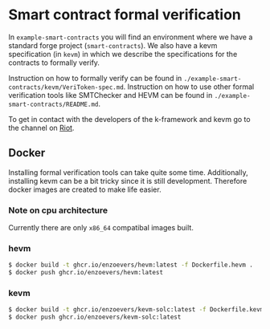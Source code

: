 # Smart contract formal verification

In `example-smart-contracts` you will find an environment where we have a standard forge project (`smart-contracts`). We also have a kevm specification (in `kevm`) in which we describe the specifications for the contracts to formally verify.

Instruction on how to formally verify can be found in `./example-smart-contracts/kevm/VeriToken-spec.md`.
Instruction on how to use other formal verification tools like SMTChecker and HEVM can be found in `./example-smart-contracts/README.md`.

To get in contact with the developers of the k-framework and kevm go to the channel on [Riot](https://riot.im/app/#/room/#k:matrix.org).

## Docker

Installing formal verification tools can take quite some time. Additionally, installing kevm can be a bit tricky since it is still development. Therefore docker images are created to make life easier.

### Note on cpu architecture

Currently there are only `x86_64` compatibal images built.

### hevm
```bash
$ docker build -t ghcr.io/enzoevers/hevm:latest -f Dockerfile.hevm .
$ docker push ghcr.io/enzoevers/hevm:latest
```

### kevm
```bash
$ docker build -t ghcr.io/enzoevers/kevm-solc:latest -f Dockerfile.kevm .
$ docker push ghcr.io/enzoevers/kevm-solc:latest
```
